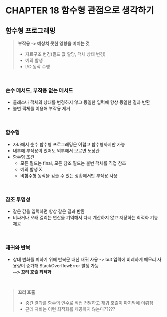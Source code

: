 # CHAPTER 18 함수형 관점으로 생각하기

## 함수형 프로그래밍

> **부작용 -> 예상치 못한 영향을 미치는 것**
> - 자료구조 변경(필드 값 할당, 객체 상태 변경)
> - 예외 발생
> - I/O 동작 수행
<br>

### 순수 메서드, 부작용 없는 메서드
- 클래스나 객체의 상태를 변경하지 않고 동일한 입력에 항상 동일한 결과 반환
- 불변 객체를 이용해 부작용 제거
<br>

### 함수형
- 자바에서 순수 함수형 프로그래밍은 어렵고 함수형까지만 가능
- 내부에 부작용이 있어도 외부에서 모르면 노상관
- 함수형 조건
  - 모든 필드는 final, 모든 참조 필드는 불변 객체를 직접 참조
  - 예외 발생 X
  - 비함수형 동작을 감출 수 있는 상황에서만 부작용 사용
<br>

### 참조 투명성
- 같은 값을 입력하면 항상 같은 결과 반환
- 비싸거나 오래 걸리는 연산을 기억해서 다시 계산하지 않고 저장하는 최적화 기능 제공
<br>

### 재귀와 반복
- 상태 변화를 피하기 위해 반복문 대신 재귀 사용
-> but 입력에 비례하게 메모리 사용량이 증가해 StackOverflowError 발생 가능<br>
**--> 꼬리 호출 최적화**
<br>

> **꼬리 호출**
> - 중간 결과를 함수의 인수로 직접 전달하고 재귀 호출이 마지막에 이뤄짐
> - 근데 자바는 이런 최적화를 제공하지 않는다?????